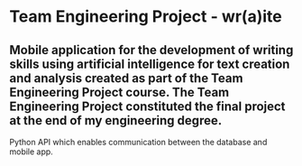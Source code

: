 # Team Engineering Project - wr(a)ite
Mobile application for the development of writing skills using artificial intelligence for text creation and analysis created as part of the Team Engineering Project course. The Team Engineering Project constituted the final project at the end of my engineering degree.
-
Python API which enables communication between the database and mobile app.

